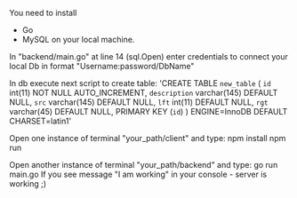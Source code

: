 You need to  install
- Go 
- MySQL
on your local machine.

In "backend/main.go" at line 14 (sql.Open) enter credentials to connect your local Db in format "Username:password/DbName"

In db  execute next script to create table:
'CREATE TABLE `new_table` (
  `id` int(11) NOT NULL AUTO_INCREMENT,
  `description` varchar(145) DEFAULT NULL,
  `src` varchar(145) DEFAULT NULL,
  `lft` int(11) DEFAULT NULL,
  `rgt` varchar(45) DEFAULT NULL,
  PRIMARY KEY (`id`)
) ENGINE=InnoDB DEFAULT CHARSET=latin1'


Open one instance of terminal "your_path/client" and type:
npm install
npm run


Open another instance of terminal "your_path/backend" and type:
go run main.go
If you see message "I am working" in your console - server is working ;)